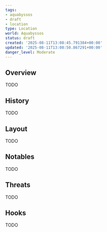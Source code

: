 ```yaml
---
tags:
- aquabyssos
- draft
- location
type: Location
world: Aquabyssos
status: draft
created: '2025-08-11T13:08:45.791384+00:00'
updated: '2025-08-11T13:08:50.867291+00:00'
danger_level: Moderate
---
```



## Overview

TODO
## History

TODO
## Layout

TODO
## Notables

TODO
## Threats

TODO
## Hooks

TODO
